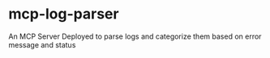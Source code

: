 # mcp-log-parser
An MCP Server Deployed to parse logs and categorize them based on error message and status
